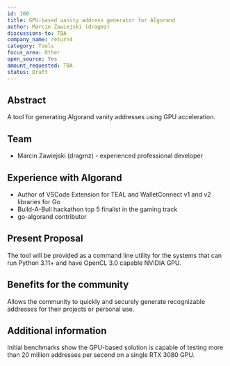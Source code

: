```yaml
---
id: 100
title: GPU-based vanity address generator for Algorand
author: Marcin Zawiejski (dragmz)
discussions-to: TBA
company_name: return4
category: Tools
focus_area: Other
open_source: Yes
amount_requested: TBA
status: Draft
---
```


## Abstract
A tool for generating Algorand vanity addresses using GPU acceleration.

## Team
- Marcin Zawiejski (dragmz) - experienced professional developer

## Experience with Algorand
- Author of VSCode Extension for TEAL and WalletConnect v1 and v2 libraries for Go
- Build-A-Bull hackathon top 5 finalist in the gaming track
- go-algorand contributor

## Present Proposal
The tool will be provided as a command line utility for the systems that can run Python 3.11+ and have OpenCL 3.0 capable NVIDIA GPU.

## Benefits for the community
Allows the community to quickly and securely generate recognizable addresses for their projects or personal use.

## Additional information
Initial benchmarks show the GPU-based solution is capable of testing more than 20 million addresses per second on a single RTX 3080 GPU.